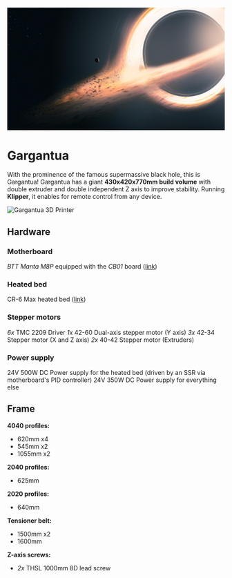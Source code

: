 ![Gargantua Black Hole](res/gargantua.jpg)
# Gargantua

With the prominence of the famous supermassive black hole, this is Gargantua!
Gargantua has a giant **430x420x770mm build volume** with double extruder and double independent Z axis to improve stability. Running **Klipper**, it enables for remote control from any device.

![Gargantua 3D Printer](res/gargantua_printer.gif)

## Hardware

### Motherboard
*BTT Manta M8P* equipped with the *CB01* board ([link](https://biqu.equipment/collections/control-board/products/manta-m4p-m8p?variant=40447032197218))

### Heated bed
CR-6 Max heated bed ([link](https://www.3dprima.com/spare-parts-accessories/manufacturer/creality-3d/creality-cr-6-max-hot-bed-kit_26081_7415?currency=EUR))

### Stepper motors
*6x* TMC 2209 Driver
*1x* 42-60 Dual-axis stepper motor (Y axis)
*3x* 42-34 Stepper motor (X and Z axis)
*2x* 40-42 Stepper motor (Extruders)

### Power supply
24V 500W DC Power supply for the heated bed (driven by an SSR via motherboard's PID controller)
24V 350W DC Power supply for everything else

## Frame
**4040 profiles:**
- 620mm x4
- 545mm x2
- 1055mm x2

**2040 profiles:**
- 625mm

**2020 profiles:**
- 640mm

**Tensioner belt:**
- 1500mm x2
- 1600mm

**Z-axis screws:**
- *2x* THSL 1000mm 8D lead screw

